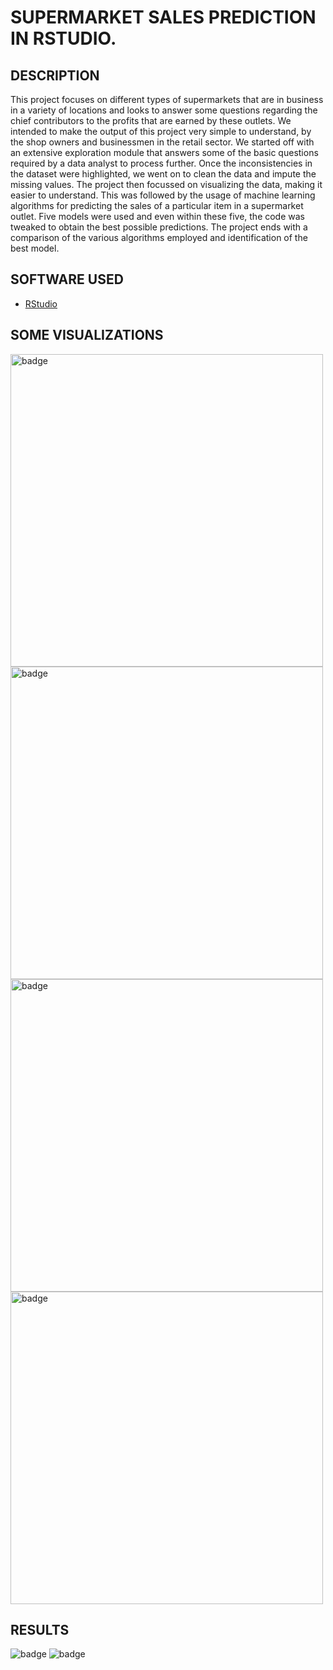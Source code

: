 # SUPERMARKET SALES PREDICTION IN RSTUDIO.






## DESCRIPTION

This project focuses on different types of supermarkets that are in business in a variety of locations and looks to answer some questions regarding the chief contributors to the profits that are earned by these outlets. We intended to make the output of this project very simple to understand, by the shop owners and businessmen in the retail sector. We started off with an extensive exploration module that answers some of the basic questions required by a data analyst to process further. Once the inconsistencies in the dataset were highlighted, we went on to clean the data and impute the missing values. The project then focussed on visualizing the data, making it easier to understand. This was followed by the usage of machine learning algorithms for predicting the sales of a particular item in a supermarket outlet. Five models were used and even within these five, the code was tweaked to obtain the best possible predictions. The project ends with a comparison of the various algorithms employed and identification of the best model.

## SOFTWARE USED

- [RStudio](https://github.com/rstudio/)


## SOME VISUALIZATIONS

 <img width="500px" alt="badge" src="https://user-images.githubusercontent.com/54572908/124359354-33cda700-dc42-11eb-94f0-0e9634309199.png">
  <img  width="500px" alt="badge" src="https://user-images.githubusercontent.com/54572908/124359413-6a0b2680-dc42-11eb-8e5b-95090914263c.png">


 <img  width="500px" alt="badge" src="https://user-images.githubusercontent.com/54572908/124359462-c8380980-dc42-11eb-8e3d-2fa75a743c72.png">


 <img  width="500px" alt="badge" src="https://user-images.githubusercontent.com/54572908/124359518-05040080-dc43-11eb-9986-52cd615a246a.png">






## RESULTS
 <img  alt="badge" src="https://user-images.githubusercontent.com/54572908/124359216-9e321780-dc41-11eb-8712-35f7ff83548f.png">
 
 <img  alt="badge" src="https://user-images.githubusercontent.com/54572908/124359264-d20d3d00-dc41-11eb-943f-5a0656632075.png">



